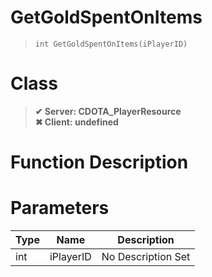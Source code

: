 # GetGoldSpentOnItems
> `int GetGoldSpentOnItems(iPlayerID)`
# Class
> __✔ Server: CDOTA_PlayerResource__  
> __✖ Client: undefined__  
# Function Description

# Parameters
Type|Name|Description
--|--|--
int|iPlayerID|No Description Set
